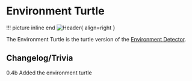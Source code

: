 # Environment Turtle

!!! picture inline end
    ![Header](https://srendi.de/wp-content/uploads/2021/04/Advanced-Environment-Turtle.png){ align=right }

The Environment Turtle is the turtle version of the [Environment Detector](https://docs.srendi.de/1.16/peripherals/environment_detector/).

## Changelog/Trivia

0.4b
Added the environment turtle
